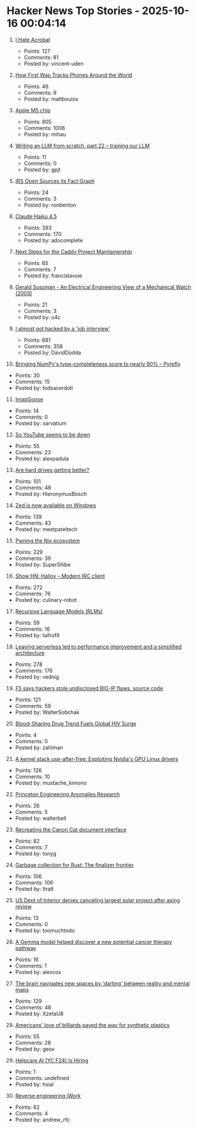 # Hacker News Top Stories - 2025-10-16 00:04:14

1. [I Hate Acrobat](https://www.vincentuden.xyz/blog/pdf-reader)
   - Points: 127
   - Comments: 81
   - Posted by: vincent-uden

2. [How First Wap Tracks Phones Around the World](https://www.lighthousereports.com/methodology/surveillance-secrets-explainer/)
   - Points: 46
   - Comments: 9
   - Posted by: mattboulos

3. [Apple M5 chip](https://www.apple.com/newsroom/2025/10/apple-unleashes-m5-the-next-big-leap-in-ai-performance-for-apple-silicon/)
   - Points: 905
   - Comments: 1006
   - Posted by: mihau

4. [Writing an LLM from scratch, part 22 – training our LLM](https://www.gilesthomas.com/2025/10/llm-from-scratch-22-finally-training-our-llm)
   - Points: 11
   - Comments: 0
   - Posted by: gpjt

5. [IRS Open Sources its Fact Graph](https://github.com/IRS-Public/fact-graph)
   - Points: 24
   - Comments: 3
   - Posted by: ronbenton

6. [Claude Haiku 4.5](https://www.anthropic.com/news/claude-haiku-4-5)
   - Points: 393
   - Comments: 170
   - Posted by: adocomplete

7. [Next Steps for the Caddy Project Maintainership](https://caddy.community/t/next-steps-for-the-caddy-project-maintainership/33076)
   - Points: 65
   - Comments: 7
   - Posted by: francislavoie

8. [Gerald Sussman - An Electrical Engineering View of a Mechanical Watch (2003)](https://techtv.mit.edu/videos/15895-an-electrical-engineering-view-of-a-mechanical-watch)
   - Points: 21
   - Comments: 3
   - Posted by: o4c

9. [I almost got hacked by a 'job interview'](https://blog.daviddodda.com/how-i-almost-got-hacked-by-a-job-interview)
   - Points: 681
   - Comments: 358
   - Posted by: DavidDodda

10. [Bringing NumPy's type-completeness score to nearly 90% – Pyrefly](https://pyrefly.org/blog/numpy-type-completeness/)
   - Points: 30
   - Comments: 15
   - Posted by: todsacerdoti

11. [ImapGoose](https://whynothugo.nl/journal/2025/10/15/introducing-imapgoose/)
   - Points: 14
   - Comments: 0
   - Posted by: xarvatium

12. [So YouTube seems to be down](https://www.youtube.com/)
   - Points: 55
   - Comments: 23
   - Posted by: alexpadula

13. [Are hard drives getting better?](https://www.backblaze.com/blog/are-hard-drives-getting-better-lets-revisit-the-bathtub-curve/)
   - Points: 101
   - Comments: 48
   - Posted by: HieronymusBosch

14. [Zed is now available on Windows](https://zed.dev/blog/zed-for-windows-is-here)
   - Points: 139
   - Comments: 43
   - Posted by: meetpateltech

15. [Pwning the Nix ecosystem](https://ptrpa.ws/nixpkgs-actions-abuse)
   - Points: 229
   - Comments: 39
   - Posted by: SuperShibe

16. [Show HN: Halloy – Modern IRC client](https://github.com/squidowl/halloy)
   - Points: 272
   - Comments: 76
   - Posted by: culinary-robot

17. [Recursive Language Models (RLMs)](https://alexzhang13.github.io/blog/2025/rlm/)
   - Points: 59
   - Comments: 16
   - Posted by: talhof8

18. [Leaving serverless led to performance improvement and a simplified architecture](https://www.unkey.com/blog/serverless-exit)
   - Points: 278
   - Comments: 176
   - Posted by: vednig

19. [F5 says hackers stole undisclosed BIG-IP flaws, source code](https://www.bleepingcomputer.com/news/security/f5-says-hackers-stole-undisclosed-big-ip-flaws-source-code/)
   - Points: 121
   - Comments: 59
   - Posted by: WalterSobchak

20. [Blood-Sharing Drug Trend Fuels Global HIV Surge](https://www.nytimes.com/2025/10/08/world/asia/bluetoothing-drug-blood-sharing.html)
   - Points: 4
   - Comments: 0
   - Posted by: zahlman

21. [A kernel stack use-after-free: Exploiting Nvidia's GPU Linux drivers](https://blog.quarkslab.com/./nvidia_gpu_kernel_vmalloc_exploit.html)
   - Points: 126
   - Comments: 10
   - Posted by: mustache_kimono

22. [Princeton Engineering Anomalies Research](https://pearlab.icrl.org/)
   - Points: 26
   - Comments: 5
   - Posted by: walterbell

23. [Recreating the Canon Cat document interface](https://lab.alexanderobenauer.com/updates/the-jasper-report)
   - Points: 82
   - Comments: 7
   - Posted by: tonyg

24. [Garbage collection for Rust: The finalizer frontier](https://soft-dev.org/pubs/html/hughes_tratt__garbage_collection_for_rust_the_finalizer_frontier/)
   - Points: 106
   - Comments: 106
   - Posted by: ltratt

25. [US Dept of Interior denies canceling largest solar project after axing review](https://www.utilitydive.com/news/department-interior-cancels-review-nevada-solar-project-trump/802704/)
   - Points: 13
   - Comments: 0
   - Posted by: toomuchtodo

26. [A Gemma model helped discover a new potential cancer therapy pathway](https://blog.google/technology/ai/google-gemma-ai-cancer-therapy-discovery/)
   - Points: 16
   - Comments: 1
   - Posted by: alexcos

27. [The brain navigates new spaces by 'darting' between reality and mental maps](https://medicine.yale.edu/news-article/brain-navigates-new-spaces-by-flickering-between-reality-and-old-mental-maps/)
   - Points: 129
   - Comments: 48
   - Posted by: XzetaU8

28. [Americans' love of billiards paved the way for synthetic plastics](https://invention.si.edu/invention-stories/imitation-ivory-and-power-play)
   - Points: 55
   - Comments: 28
   - Posted by: geox

29. [Helpcare AI (YC F24) Is Hiring](undefined)
   - Points: 1
   - Comments: undefined
   - Posted by: hsial

30. [Reverse engineering iWork](https://andrews.substack.com/p/reverse-engineering-iwork)
   - Points: 62
   - Comments: 4
   - Posted by: andrew_rfc

